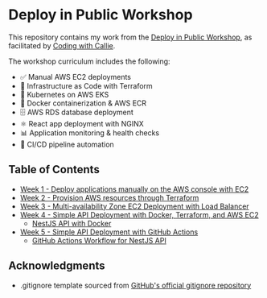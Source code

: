 # Deploy in Public Workshop
This repository contains my work from the [Deploy in Public Workshop](https://youtube.com/playlist?list=PLpHeIvwQcQN36HymKYAHofVR83hv7V9J7&si=keUvcDs68CI6qJ2q), as facilitated by [Coding with Callie](https://www.linkedin.com/company/coding-with-callie).

The workshop curriculum includes the following:

- ✅ Manual AWS EC2 deployments
- 🔄 Infrastructure as Code with Terraform
- 🎯 Kubernetes on AWS EKS
- 🐳 Docker containerization & AWS ECR
- 🗄️ AWS RDS database deployment
- ⚛️ React app deployment with NGINX
- 📊 Application monitoring & health checks
- 🔁 CI/CD pipeline automation

## Table of Contents
- [Week 1 - Deploy applications manually on the AWS console with EC2](/Week_1/)
- [Week 2 - Provision AWS resources through Terraform](/Week_2/)
- [Week 3 - Multi-availability Zone EC2 Deployment with Load Balancer](/Week_3/)
- [Week 4 - Simple API Deployment with Docker, Terraform, and AWS EC2](/Week_4/)
  - [NestJS API with Docker](https://github.com/katiestruthers/Deploy-in-Public-NestJS#)
- [Week 5 - Simple API Deployment with GitHub Actions](/Week_5/)
  - [GitHub Actions Workflow for NestJS API](https://github.com/katiestruthers/Deploy-in-Public-NestJS/blob/main/.github/workflows/main.yml)

## Acknowledgments
- .gitignore template sourced from [GitHub's official gitignore repository](https://github.com/github/gitignore/blob/main/Terraform.gitignore)